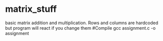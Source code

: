 # matrix_stuff
basic matrix addition and multiplication. Rows and columns are hardcoded but program will react if you change them
#Compile
gcc assignment.c -o assignment
